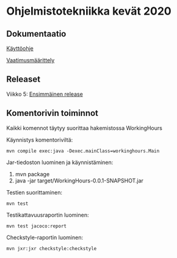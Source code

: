 # Ohjelmistotekniikka kevät 2020

## Dokumentaatio

[Käyttöohje](https://github.com/Mazuel/ohte-kevat-2020/blob/master/WorkingHours/documentation/kayttoohje.md)

[Vaatimusmäärittely](https://github.com/Mazuel/ohte-kevat-2020/blob/master/WorkingHours/documentation/vaatimusmaarittely.md)

## Releaset

Viikko 5: [Ensimmäinen release](https://github.com/Mazuel/ohte-kevat-2020/releases/tag/viikko5)

## Komentorivin toiminnot
Kaikki komennot täytyy suorittaa hakemistossa WorkingHours

Käynnistys komentoriviltä:

```mvn compile exec:java -Dexec.mainClass=workinghours.Main```

Jar-tiedoston luominen ja käynnistäminen:
1. mvn package
2. java -jar target/WorkingHours-0.0.1-SNAPSHOT.jar

Testien suorittaminen:

```mvn test```

Testikattavuusraportin luominen:

```mvn test jacoco:report```

Checkstyle-raportin luominen:

```mvn jxr:jxr checkstyle:checkstyle```
